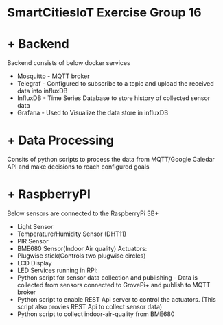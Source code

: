 # SmartCitiesIoT Exercise Group 16

# + Backend
Backend consists of below docker services
* Mosquitto - MQTT broker
* Telegraf - Configured to subscribe to a topic and upload the received data into influxDB
* InfluxDB - Time Series Database to store history of collected sensor data
* Grafana - Used to Visualize the data store in influxDB

# + Data Processing
Consits of python scripts to process the data from MQTT/Google Caledar API and make decisions to reach configured goals

# + RaspberryPI
Below sensors are connected to the RaspberryPi 3B+
* Light Sensor
* Temperature/Humidity Sensor (DHT11)
* PIR Sensor
* BME680 Sensor(Indoor Air quality)
Actuators:
* Plugwise stick(Controls two plugwise circles)
* LCD Display
* LED 
Services running in RPi:
* Python script for sensor data collection and publishing - Data is collected from sensors connected to GrovePi+ and publish to MQTT broker
* Python script to enable REST Api server to control the actuators. (This script also provies REST Api to collect sensor data)
* Python script to collect indoor-air-quality from BME680

